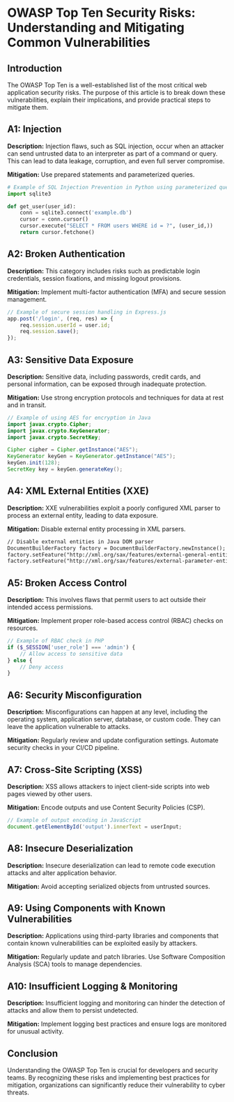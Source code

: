 # OWASP Top Ten Security Risks: Understanding and Mitigating Common Vulnerabilities

## Introduction
The OWASP Top Ten is a well-established list of the most critical web application security risks. The purpose of this article is to break down these vulnerabilities, explain their implications, and provide practical steps to mitigate them.

## A1: Injection
**Description:** Injection flaws, such as SQL injection, occur when an attacker can send untrusted data to an interpreter as part of a command or query. This can lead to data leakage, corruption, and even full server compromise.

**Mitigation:**  Use prepared statements and parameterized queries.

```python
# Example of SQL Injection Prevention in Python using parameterized queries
import sqlite3

def get_user(user_id):
    conn = sqlite3.connect('example.db')
    cursor = conn.cursor()
    cursor.execute("SELECT * FROM users WHERE id = ?", (user_id,))
    return cursor.fetchone()
```

## A2: Broken Authentication
**Description:** This category includes risks such as predictable login credentials, session fixations, and missing logout provisions.

**Mitigation:** Implement multi-factor authentication (MFA) and secure session management.

```javascript
// Example of secure session handling in Express.js
app.post('/login', (req, res) => {
    req.session.userId = user.id;
    req.session.save();
});
```

## A3: Sensitive Data Exposure
**Description:** Sensitive data, including passwords, credit cards, and personal information, can be exposed through inadequate protection.

**Mitigation:** Use strong encryption protocols and techniques for data at rest and in transit.

```java
// Example of using AES for encryption in Java
import javax.crypto.Cipher;
import javax.crypto.KeyGenerator;
import javax.crypto.SecretKey;

Cipher cipher = Cipher.getInstance("AES");
KeyGenerator keyGen = KeyGenerator.getInstance("AES");
keyGen.init(128);
SecretKey key = keyGen.generateKey();
```

## A4: XML External Entities (XXE)
**Description:** XXE vulnerabilities exploit a poorly configured XML parser to process an external entity, leading to data exposure.

**Mitigation:** Disable external entity processing in XML parsers.

```xml
// Disable external entities in Java DOM parser
DocumentBuilderFactory factory = DocumentBuilderFactory.newInstance();
factory.setFeature("http://xml.org/sax/features/external-general-entities", false);
factory.setFeature("http://xml.org/sax/features/external-parameter-entities", false);
```

## A5: Broken Access Control
**Description:** This involves flaws that permit users to act outside their intended access permissions.

**Mitigation:** Implement proper role-based access control (RBAC) checks on resources.

```php
// Example of RBAC check in PHP
if ($_SESSION['user_role'] === 'admin') {
    // Allow access to sensitive data
} else {
    // Deny access
}
```

## A6: Security Misconfiguration
**Description:** Misconfigurations can happen at any level, including the operating system, application server, database, or custom code. They can leave the application vulnerable to attacks.

**Mitigation:** Regularly review and update configuration settings. Automate security checks in your CI/CD pipeline.

## A7: Cross-Site Scripting (XSS)
**Description:** XSS allows attackers to inject client-side scripts into web pages viewed by other users.

**Mitigation:** Encode outputs and use Content Security Policies (CSP).

```javascript
// Example of output encoding in JavaScript
document.getElementById('output').innerText = userInput;
```

## A8: Insecure Deserialization
**Description:** Insecure deserialization can lead to remote code execution attacks and alter application behavior.

**Mitigation:** Avoid accepting serialized objects from untrusted sources.

## A9: Using Components with Known Vulnerabilities
**Description:** Applications using third-party libraries and components that contain known vulnerabilities can be exploited easily by attackers.

**Mitigation:** Regularly update and patch libraries. Use Software Composition Analysis (SCA) tools to manage dependencies.

## A10: Insufficient Logging & Monitoring
**Description:** Insufficient logging and monitoring can hinder the detection of attacks and allow them to persist undetected.

**Mitigation:** Implement logging best practices and ensure logs are monitored for unusual activity.

## Conclusion
Understanding the OWASP Top Ten is crucial for developers and security teams. By recognizing these risks and implementing best practices for mitigation, organizations can significantly reduce their vulnerability to cyber threats.
